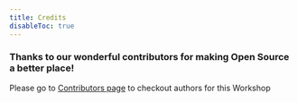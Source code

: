 ```yaml
---
title: Credits
disableToc: true
---
```


### Thanks to our wonderful contributors <i class="fas fa-heart"></i> for making Open Source a better place!

<!---
note: change the url to match the new repo... using old repo as an example placeholder
--->

Please go to [Contributors page](https://github.com/Kervin-AWS/workshop-auto-datalake/graphs/contributors) to checkout authors for this Workshop
